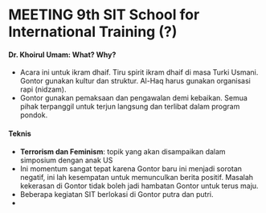 # MEETING 9th SIT School for International Training (?)

#### Dr. Khoirul Umam: What? Why?
- Acara ini untuk ikram dhaif. Tiru spirit ikram dhaif di masa Turki Usmani. Gontor gunakan kultur dan struktur. Al-Haq harus gunakan organisasi rapi (nidzam).
- Gontor gunakan pemaksaan dan pengawalan demi kebaikan. Semua pihak terpanggil untuk terjun langsung dan terlibat dalam program pondok.

#### Teknis
- __Terrorism dan Feminism__: topik yang akan disampaikan dalam simposium dengan anak US
- Ini momentum sangat tepat karena Gontor baru ini menjadi sorotan negatif, ini lah kesempatan untuk memunculkan berita positif. Masalah kekerasan di Gontor tidak boleh jadi hambatan Gontor untuk terus maju.
- Beberapa kegiatan SIT berlokasi di Gontor putra dan putri.
- 